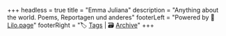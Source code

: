+++
headless = true
title = "Emma Juliana"
description = "Anything about the world. Poems, Reportagen und anderes"
footerLeft = "Powered by 💜 [Lilo.page](https://www.lilo.page)"
footerRight = "🏷️ [Tags](/tags/) | 🗃️ [Archive](/posts/)"
+++
